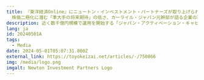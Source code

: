 ```yaml
---
title: 『東洋経済Online』にニュートン・インベストメント・パートナーズが取り上げられました–
  株価二極化に潜む「準大手の将来期待」の低さ、カーライル・ジャパン元幹部が語る企業の現状
description: 近く数千億円規模で運用を開始する「ジャパン・アクティベーション・キャピタル」では、5～10％程度の株式を取得し大株主として、3～4年程度の期間、投資先企業をサポートする。ファンド立ち上げの狙いを大塚氏に聞くと、株価二極化に透けて見える企業の現実が見えてきた。
lang: ja
id: 20240501A
tags:
  - Media
date: 2024-05-01T05:07:31.800Z
external_link: https://toyokeizai.net/articles/-/750866
img: /media/logo.png
imgalt: Newton Investment Partners Logo
---
```

